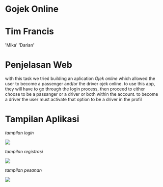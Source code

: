 # **Gojek Online**

# Tim Francis

'Mika'
'Darian'

# Penjelasan Web

with this task we tried building an aplication *Ojek online* which allowed the user to become a passenger and/or the driver ojek online. to use this app, they will have to go through the login process, then proceed to either choose to be a passanger or a driver or both within the account. to become a driver the user must activate that option to be a driver in the profil

# Tampilan Aplikasi

*tampilan login*

![](Login)

*tampilan registrasi*

![](Register)

*tampilan pesanan*

![](Order)
